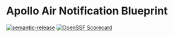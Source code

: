# Apollo Air Notification Blueprint
[![semantic-release](https://img.shields.io/badge/%20%20%F0%9F%93%A6%F0%9F%9A%80-semantic--release-e10079.svg)](https://github.com/semantic-release/semantic-release)
[![OpenSSF Scorecard](https://api.securityscorecards.dev/projects/github.com/tomerh2001/homeassistant-apollo-air-blueprint/badge)](https://securityscorecards.dev/viewer/?uri=github.com/tomerh2001/homeassistant-apollo-air-blueprint)

